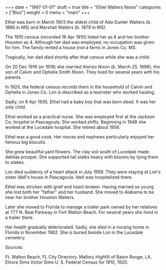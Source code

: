 +++
date = "1997-01-01"
draft = true
title = "Ethel Walters Nixon"
categories = ["Bios"]
weight = 0
menu =  "main"
+++

Ethel was born in March 1903 the oldest child of Ada Gunter Walters (b. 1886 in MS) and Marshall Walters (b. 1879 in MS).

The 1910 census (recorded 18 Apr 1910) listed her as 6 and her brother Houston as 4.  Although her dad was employed, no occupation was given for him.  The family rented a house (not a farm) in Jones Co. MS.

Tragically, her dad died shortly after that census while she was a child.

On 20 Dec 1916 (or 1918) she married Alonzo Nixon (b. March 25, 1896), the son of Calvin and Ophelia Smith Nixon.  They lived for several years with his parents.

In 1920, the federal census records them in the household of Calvin and Ophelia in Jones Co.  Lon is described as a teamster who worked hauling.

Sadly, on 6 Apr 1935, Ethel had a baby boy that was born dead.  It was her only child.

Ethel worked as a practical nurse.  She was employed first at the Jackson Co. hospital in Pascagoula.  She worked shifts.  Beginning in 1948 she worked at the Lucedale hospital.  She retired about 1956.

Ethel was a good cook.  Her nieces and nephews particularly enjoyed her famous big biscuits.

She grew beautiful yard flowers.  The clay soil south of Lucedale made dahlias prosper.  She supported tall stalks heavy with blooms by tying them to stakes.
   
Lon died suddenly of a heart attack in July 1959.  They were staying at Lon's sister Idell's house in Pascagoula.  Idell was hospitalized there.

Ethel was stricken with grief and heart-broken.  Having married so young she lost both her "father" and her husband.  She moved to Alabama to be near her brother Houston Walters.

Later she moved to Florida to manage a trailer park owned by her relatives at 777 N. Beal Parkway in Fort Walton Beach.  For several years she lived in a trailer there.

Her health gradually deteriorated.  Sadly, she died in a nursing home in Florida in November 1982.  She is buried beside Lon in the Lucedale cemetery.

Sources:

Ft. Walton Beach, FL City Directory.
Mallory Highfill of Baton Rouge, LA.
Elnora Sims
Victor Sims
U. S. Federal Census for 1910, 1920.
